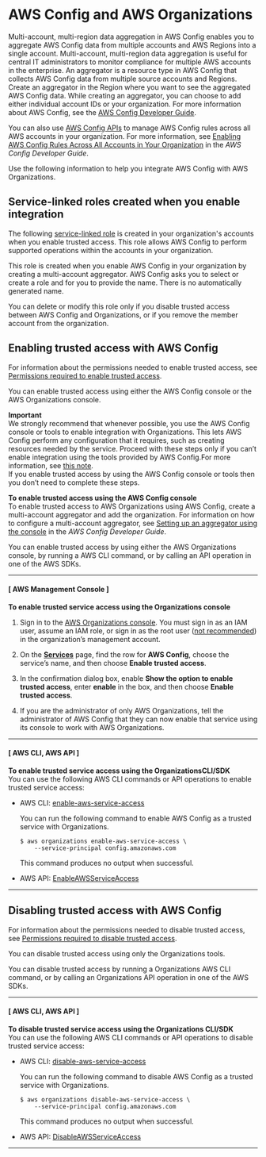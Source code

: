 # AWS Config and AWS Organizations<a name="services-that-can-integrate-config"></a>

Multi\-account, multi\-region data aggregation in AWS Config enables you to aggregate AWS Config data from multiple accounts and AWS Regions into a single account\. Multi\-account, multi\-region data aggregation is useful for central IT administrators to monitor compliance for multiple AWS accounts in the enterprise\. An aggregator is a resource type in AWS Config that collects AWS Config data from multiple source accounts and Regions\. Create an aggregator in the Region where you want to see the aggregated AWS Config data\. While creating an aggregator, you can choose to add either individual account IDs or your organization\. For more information about AWS Config, see the [AWS Config Developer Guide](https://docs.aws.amazon.com/config/latest/developerguide/)\.

You can also use [AWS Config APIs](https://docs.aws.amazon.com/config/latest/APIReference/welcome.html) to manage AWS Config rules across all AWS accounts in your organization\. For more information, see [Enabling AWS Config Rules Across All Accounts in Your Organization](https://docs.aws.amazon.com/config/latest/developerguide/config-rule-multi-account-deployment.html) in the *AWS Config Developer Guide*\.

Use the following information to help you integrate AWS Config with AWS Organizations\.



## Service\-linked roles created when you enable integration<a name="integrate-enable-slr-config"></a>

The following [service\-linked role](https://docs.aws.amazon.com/IAM/latest/UserGuide/using-service-linked-roles.html) is created in your organization's accounts when you enable trusted access\. This role allows AWS Config to perform supported operations within the accounts in your organization\. 

This role is created when you enable AWS Config in your organization by creating a multi\-account aggregator\. AWS Config asks you to select or create a role and for you to provide the name\. There is no automatically generated name\.

You can delete or modify this role only if you disable trusted access between AWS Config and Organizations, or if you remove the member account from the organization\.

## Enabling trusted access with AWS Config<a name="integrate-enable-ta-config"></a>

For information about the permissions needed to enable trusted access, see [Permissions required to enable trusted access](orgs_integrate_services.md#orgs_trusted_access_perms)\.

You can enable trusted access using either the AWS Config console or the AWS Organizations console\.

**Important**  
We strongly recommend that whenever possible, you use the AWS Config console or tools to enable integration with Organizations\. This lets AWS Config perform any configuration that it requires, such as creating resources needed by the service\. Proceed with these steps only if you can’t enable integration using the tools provided by AWS Config\.For more information, see [this note](orgs_integrate_services.md#important-note-about-integration)\.   
If you enable trusted access by using the AWS Config console or tools then you don’t need to complete these steps\.

**To enable trusted access using the AWS Config console**  
To enable trusted access to AWS Organizations using AWS Config, create a multi\-account aggregator and add the organization\. For information on how to configure a multi\-account aggregator, see [Setting up an aggregator using the console](https://docs.aws.amazon.com/config/latest/developerguide/setup-aggregator-console.html) in the *AWS Config Developer Guide*\.

You can enable trusted access by using either the AWS Organizations console, by running a AWS CLI command, or by calling an API operation in one of the AWS SDKs\.

------
#### [ AWS Management Console ]

**To enable trusted service access using the Organizations console**

1. Sign in to the [AWS Organizations console](https://console.aws.amazon.com/organizations/v2)\. You must sign in as an IAM user, assume an IAM role, or sign in as the root user \([not recommended](https://docs.aws.amazon.com/IAM/latest/UserGuide/best-practices.html#lock-away-credentials)\) in the organization’s management account\. 

1. On the **[Services](https://console.aws.amazon.com/organizations/v2/home/services)** page, find the row for **AWS Config**, choose the service’s name, and then choose **Enable trusted access**\.

1. In the confirmation dialog box, enable **Show the option to enable trusted access**, enter **enable** in the box, and then choose **Enable trusted access**\.

1. If you are the administrator of only AWS Organizations, tell the administrator of AWS Config that they can now enable that service using its console to work with AWS Organizations\.

------
#### [ AWS CLI, AWS API ]

**To enable trusted service access using the OrganizationsCLI/SDK**  
You can use the following AWS CLI commands or API operations to enable trusted service access:
+ AWS CLI: [enable\-aws\-service\-access](https://docs.aws.amazon.com/cli/latest/reference/organizations/enable-aws-service-access.html)

  You can run the following command to enable AWS Config as a trusted service with Organizations\.

  ```
  $ aws organizations enable-aws-service-access \ 
      --service-principal config.amazonaws.com
  ```

  This command produces no output when successful\.
+ AWS API: [EnableAWSServiceAccess](https://docs.aws.amazon.com/organizations/latest/APIReference/API_EnableAWSServiceAccess.html)

------

## Disabling trusted access with AWS Config<a name="integrate-disable-ta-config"></a>

For information about the permissions needed to disable trusted access, see [Permissions required to disable trusted access](orgs_integrate_services.md#orgs_trusted_access_disable_perms)\.

You can disable trusted access using only the Organizations tools\.

You can disable trusted access by running a Organizations AWS CLI command, or by calling an Organizations API operation in one of the AWS SDKs\.

------
#### [ AWS CLI, AWS API ]

**To disable trusted service access using the Organizations CLI/SDK**  
You can use the following AWS CLI commands or API operations to disable trusted service access:
+ AWS CLI: [disable\-aws\-service\-access](https://docs.aws.amazon.com/cli/latest/reference/organizations/disable-aws-service-access.html)

  You can run the following command to disable AWS Config as a trusted service with Organizations\.

  ```
  $ aws organizations disable-aws-service-access \
      --service-principal config.amazonaws.com
  ```

  This command produces no output when successful\.
+ AWS API: [DisableAWSServiceAccess](https://docs.aws.amazon.com/organizations/latest/APIReference/API_DisableAWSServiceAccess.html)

------